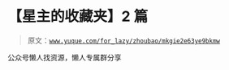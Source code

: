 # 【星主的收藏夹】2 篇

> 原文：[`www.yuque.com/for_lazy/zhoubao/mkgie2e63ye9bkmw`](https://www.yuque.com/for_lazy/zhoubao/mkgie2e63ye9bkmw)

公众号懒人找资源，懒人专属群分享